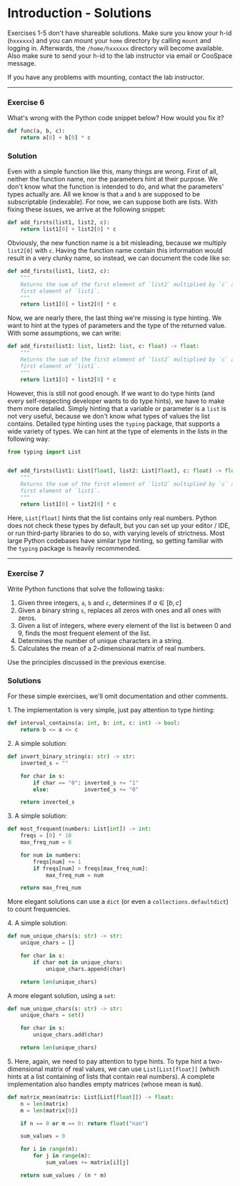 # Introduction - Solutions

Exercises 1-5 don't have shareable solutions. Make sure you know your h-id (`hxxxxxx`) and you can mount your `home` directory by calling `mount` and logging in. Afterwards, the `/home/hxxxxxx` directory will become available. Also make sure to send your h-id to the lab instructor via email or CooSpace message.

If you have any problems with mounting, contact the lab instructor.

---

### Exercise 6

What's wrong with the Python code snippet below? How would you fix it?

```py
def func(a, b, c):
    return a[0] + b[0] * c
```

### Solution

Even with a simple function like this, many things are wrong. First of all, neither the function name, nor the parameters hint at their purpose. We don't know what the function is intended to do, and what the parameters' types actually are. All we know is that `a` and `b` are supposed to be subscriptable (indexable). For now, we can suppose both are lists. With fixing these issues, we arrive at the following snippet:

```py
def add_firsts(list1, list2, c):
    return list1[0] + list2[0] * c
```

Obviously, the new function name is a bit misleading, because we multiply `list2[0]` with `c`. Having the function name contain this information would result in a very clunky name, so instead, we can document the code like so:

```py
def add_firsts(list1, list2, c):
    """
    Returns the sum of the first element of `list2` multiplied by `c` and the
    first element of `list1`.
    """
    return list1[0] + list2[0] * c
```

Now, we are nearly there, the last thing we're missing is type hinting. We want to hint at the types of parameters and the type of the returned value. With some assumptions, we can write:

```py
def add_firsts(list1: list, list2: list, c: float) -> float:
    """
    Returns the sum of the first element of `list2` multiplied by `c` and the
    first element of `list1`.
    """
    return list1[0] + list2[0] * c
```

However, this is still not good enough. If we want to do type hints (and every self-respecting developer wants to do type hints), we have to make them more detailed. Simply hinting that a variable or parameter is a `list` is not very useful, because we don't know what types of values the list contains. Detailed type hinting uses the `typing` package, that supports a wide variety of types. We can hint at the type of elements in the lists in the following way:

```py
from typing import List


def add_firsts(list1: List[float], list2: List[float], c: float) -> float:
    """
    Returns the sum of the first element of `list2` multiplied by `c` and the
    first element of `list1`.
    """
    return list1[0] + list2[0] * c
```

Here, `List[float]` hints that the list contains only real numbers. Python does not check these types by default, but you can set up your editor / IDE, or run third-party libraries to do so, with varying levels of strictness. Most large Python codebases have similar type hinting, so getting familiar with the `typing` package is heavily recommended.

---

### Exercise 7

Write Python functions that solve the following tasks:
1. Given three integers, `a`, `b` and `c`, determines if $a \in [b, c]$
2. Given a binary string `s`, replaces all zeros with ones and all ones with zeros.
3. Given a list of integers, where every element of the list is between 0 and 9, finds the most frequent element of the list.
4. Determines the number of unique characters in a string.
5. Calculates the mean of a 2-dimensional matrix of real numbers.

Use the principles discussed in the previous exercise.

### Solutions

For these simple exercises, we'll omit documentation and other comments.

1\. The implementation is very simple, just pay attention to type hinting:

```py
def interval_contains(a: int, b: int, c: int) -> bool:
    return b <= a <= c
```

2\. A simple solution:

```py
def invert_binary_string(s: str) -> str:
    inverted_s = ""

    for char in s:
        if char == "0": inverted_s += "1"
        else:           inverted_s += "0"

    return inverted_s
```

3\. A simple solution:

```py
def most_frequent(numbers: List[int]) -> int:
    freqs = [0] * 10
    max_freq_num = 0

    for num in numbers:
        freqs[num] += 1
        if freqs[num] > freqs[max_freq_num]:
            max_freq_num = num

    return max_freq_num
```

More elegant solutions can use a `dict` (or even a `collections.defaultdict`) to count frequencies.

4\. A simple solution:

```py
def num_unique_chars(s: str) -> str:
    unique_chars = []

    for char in s:
        if char not in unique_chars:
            unique_chars.append(char)

    return len(unique_chars)
```

A more elegant solution, using a `set`:
```py
def num_unique_chars(s: str) -> str:
    unique_chars = set()

    for char in s:
        unique_chars.add(char)

    return len(unique_chars)
```

5\. Here, again, we need to pay attention to type hints. To type hint a two-dimensional matrix of real values, we can use `List[List[float]]` (which hints at a list containing of lists that contain real numbers). A complete implementation also handles empty matrices (whose mean is `NaN`).

```py
def matrix_mean(matrix: List[List[float]]) -> float:
    n = len(matrix)
    m = len(matrix[0])

    if n == 0 or m == 0: return float("nan")

    sum_values = 0

    for i in range(n):
        for j in range(m):
            sum_values += matrix[i][j]

    return sum_values / (n * m)
```

